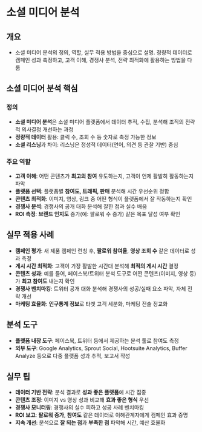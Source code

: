 # 소셜 미디어 분석

## 개요
- 소셜 미디어 분석의 정의, 역할, 실무 적용 방법을 중심으로 설명. 정량적 데이터로 캠페인 성과 측정하고, 고객 이해, 경쟁사 분석, 전략 최적화에 활용하는 방법을 다룸

## 소셜 미디어 분석 핵심

### 정의
- **소셜 미디어 분석**은 소셜 미디어 플랫폼에서 데이터 추적, 수집, 분석해 조직의 전략적 의사결정 개선하는 과정
- **정량적 데이터** 활용: 클릭 수, 조회 수 등 숫자로 측정 가능한 정보
- **소셜 리스닝**과 차이: 리스닝은 정성적 데이터(언어, 의견 등 관찰 기반) 중심

### 주요 역할
- **고객 이해**: 어떤 콘텐츠가 **최고의 참여** 유도하는지, 고객이 언제 활발히 활동하는지 파악
- **플랫폼 선택**: 플랫폼별 **참여도, 트래픽, 판매** 분석해 시간 우선순위 정함
- **콘텐츠 최적화**: 이미지, 영상, 링크 중 어떤 형식이 플랫폼에서 잘 작동하는지 확인
- **경쟁사 분석**: 경쟁사의 공개 대화 분석해 잘한 점과 실수 배움
- **ROI 측정**: **브랜드 인지도** 증가(예: 팔로워 수 증가) 같은 목표 달성 여부 확인

## 실무 적용 사례
- **캠페인 평가**: 새 제품 캠페인 런칭 후, **팔로워 참여율**, **영상 조회 수** 같은 데이터로 성과 측정
- **게시 시간 최적화**: 고객이 가장 활발한 시간대 분석해 **최적의 게시 시간** 결정
- **콘텐츠 성과**: 예를 들어, 페이스북/트위터 분석 도구로 어떤 콘텐츠(이미지, 영상 등)가 **최고 참여도** 내는지 확인
- **경쟁사 벤치마킹**: 트위터 공개 대화 분석해 경쟁사의 성공/실패 요소 파악, 자체 전략 개선
- **마케팅 효율화**: **인구통계 정보**로 타겟 고객 세분화, 마케팅 전술 정교화

## 분석 도구
- **플랫폼 내장 도구**: 페이스북, 트위터 등에서 제공하는 분석 툴로 참여도 측정
- **외부 도구**: Google Analytics, Sprout Social, Hootsuite Analytics, Buffer Analyze 등으로 다중 플랫폼 성과 추적, 보고서 작성

## 실무 팁
- **데이터 기반 전략**: 분석 결과로 **성과 좋은 플랫폼**에 시간 집중
- **콘텐츠 조정**: 이미지 vs 영상 성과 비교해 **효과 좋은 형식** 우선
- **경쟁사 모니터링**: 경쟁사의 실수 피하고 성공 사례 벤치마킹
- **ROI 보고**: **팔로워 증가**, **참여도** 같은 데이터로 이해관계자에게 캠페인 효과 증명
- **지속 개선**: 분석으로 **잘 되는 점**과 **부족한 점** 파악해 시간, 예산 효율화
